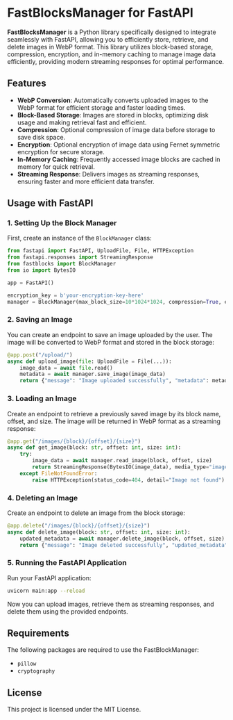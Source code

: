 # FastBlocksManager for FastAPI

**FastBlocksManager** is a Python library specifically designed to integrate seamlessly with FastAPI, allowing you to efficiently store, retrieve, and delete images in WebP format. This library utilizes block-based storage, compression, encryption, and in-memory caching to manage image data efficiently, providing modern streaming responses for optimal performance.

## Features

- **WebP Conversion**: Automatically converts uploaded images to the WebP format for efficient storage and faster loading times.
- **Block-Based Storage**: Images are stored in blocks, optimizing disk usage and making retrieval fast and efficient.
- **Compression**: Optional compression of image data before storage to save disk space.
- **Encryption**: Optional encryption of image data using Fernet symmetric encryption for secure storage.
- **In-Memory Caching**: Frequently accessed image blocks are cached in memory for quick retrieval.
- **Streaming Response**: Delivers images as streaming responses, ensuring faster and more efficient data transfer.

<!--## Installation

```bash
pip install fastblocksmanager
``` -->

## Usage with FastAPI

### 1. Setting Up the Block Manager

First, create an instance of the `BlockManager` class:

```python
from fastapi import FastAPI, UploadFile, File, HTTPException
from fastapi.responses import StreamingResponse
from fastblocks import BlockManager
from io import BytesIO

app = FastAPI()

encryption_key = b'your-encryption-key-here'
manager = BlockManager(max_block_size=10*1024*1024, compression=True, encryption_key=encryption_key, cache_size=50)
```

### 2. Saving an Image

You can create an endpoint to save an image uploaded by the user. The image will be converted to WebP format and stored in the block storage:

```python
@app.post("/upload/")
async def upload_image(file: UploadFile = File(...)):
    image_data = await file.read()
    metadata = await manager.save_image(image_data)
    return {"message": "Image uploaded successfully", "metadata": metadata}
```

### 3. Loading an Image

Create an endpoint to retrieve a previously saved image by its block name, offset, and size. The image will be returned in WebP format as a streaming response:

```python
@app.get("/images/{block}/{offset}/{size}")
async def get_image(block: str, offset: int, size: int):
    try:
        image_data = await manager.read_image(block, offset, size)
        return StreamingResponse(BytesIO(image_data), media_type="image/webp")
    except FileNotFoundError:
        raise HTTPException(status_code=404, detail="Image not found")
```

### 4. Deleting an Image

Create an endpoint to delete an image from the block storage:

```python
@app.delete("/images/{block}/{offset}/{size}")
async def delete_image(block: str, offset: int, size: int):
    updated_metadata = await manager.delete_image(block, offset, size)
    return {"message": "Image deleted successfully", "updated_metadata": updated_metadata}
```

### 5. Running the FastAPI Application

Run your FastAPI application:

```bash
uvicorn main:app --reload
```

Now you can upload images, retrieve them as streaming responses, and delete them using the provided endpoints.

## Requirements

The following packages are required to use the FastBlockManager:

- `pillow`
- `cryptography`

## License

This project is licensed under the MIT License.
